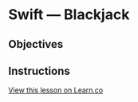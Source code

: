 # Swift — Blackjack

## Objectives

## Instructions
<a href='https://learn.co/lessons/swift-blackjack' data-visibility='hidden'>View this lesson on Learn.co</a>
